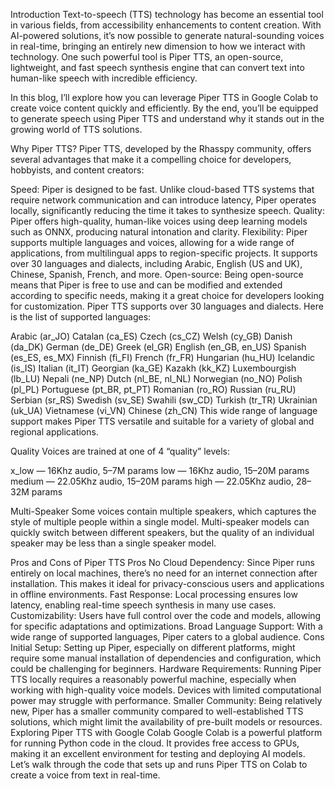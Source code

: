 Introduction
Text-to-speech (TTS) technology has become an essential tool in various fields, from accessibility enhancements to content creation. With AI-powered solutions, it’s now possible to generate natural-sounding voices in real-time, bringing an entirely new dimension to how we interact with technology. One such powerful tool is Piper TTS, an open-source, lightweight, and fast speech synthesis engine that can convert text into human-like speech with incredible efficiency.

In this blog, I’ll explore how you can leverage Piper TTS in Google Colab to create voice content quickly and efficiently. By the end, you’ll be equipped to generate speech using Piper TTS and understand why it stands out in the growing world of TTS solutions.

Why Piper TTS?
Piper TTS, developed by the Rhasspy community, offers several advantages that make it a compelling choice for developers, hobbyists, and content creators:

Speed: Piper is designed to be fast. Unlike cloud-based TTS systems that require network communication and can introduce latency, Piper operates locally, significantly reducing the time it takes to synthesize speech.
Quality: Piper offers high-quality, human-like voices using deep learning models such as ONNX, producing natural intonation and clarity.
Flexibility: Piper supports multiple languages and voices, allowing for a wide range of applications, from multilingual apps to region-specific projects. It supports over 30 languages and dialects, including Arabic, English (US and UK), Chinese, Spanish, French, and more.
Open-source: Being open-source means that Piper is free to use and can be modified and extended according to specific needs, making it a great choice for developers looking for customization.
Piper TTS supports over 30 languages and dialects. Here is the list of supported languages:

Arabic (ar_JO)
Catalan (ca_ES)
Czech (cs_CZ)
Welsh (cy_GB)
Danish (da_DK)
German (de_DE)
Greek (el_GR)
English (en_GB, en_US)
Spanish (es_ES, es_MX)
Finnish (fi_FI)
French (fr_FR)
Hungarian (hu_HU)
Icelandic (is_IS)
Italian (it_IT)
Georgian (ka_GE)
Kazakh (kk_KZ)
Luxembourgish (lb_LU)
Nepali (ne_NP)
Dutch (nl_BE, nl_NL)
Norwegian (no_NO)
Polish (pl_PL)
Portuguese (pt_BR, pt_PT)
Romanian (ro_RO)
Russian (ru_RU)
Serbian (sr_RS)
Swedish (sv_SE)
Swahili (sw_CD)
Turkish (tr_TR)
Ukrainian (uk_UA)
Vietnamese (vi_VN)
Chinese (zh_CN)
This wide range of language support makes Piper TTS versatile and suitable for a variety of global and regional applications.

Quality
Voices are trained at one of 4 “quality” levels:

x_low — 16Khz audio, 5–7M params
low — 16Khz audio, 15–20M params
medium — 22.05Khz audio, 15–20M params
high — 22.05Khz audio, 28–32M params

Multi-Speaker
Some voices contain multiple speakers, which captures the style of multiple people within a single model.
Multi-speaker models can quickly switch between different speakers, but the quality of an individual speaker may be less than a single speaker model.

Pros and Cons of Piper TTS
Pros
No Cloud Dependency: Since Piper runs entirely on local machines, there’s no need for an internet connection after installation. This makes it ideal for privacy-conscious users and applications in offline environments.
Fast Response: Local processing ensures low latency, enabling real-time speech synthesis in many use cases.
Customizability: Users have full control over the code and models, allowing for specific adaptations and optimizations.
Broad Language Support: With a wide range of supported languages, Piper caters to a global audience.
Cons
Initial Setup: Setting up Piper, especially on different platforms, might require some manual installation of dependencies and configuration, which could be challenging for beginners.
Hardware Requirements: Running Piper TTS locally requires a reasonably powerful machine, especially when working with high-quality voice models. Devices with limited computational power may struggle with performance.
Smaller Community: Being relatively new, Piper has a smaller community compared to well-established TTS solutions, which might limit the availability of pre-built models or resources.
Exploring Piper TTS with Google Colab
Google Colab is a powerful platform for running Python code in the cloud. It provides free access to GPUs, making it an excellent environment for testing and deploying AI models. Let’s walk through the code that sets up and runs Piper TTS on Colab to create a voice from text in real-time.

